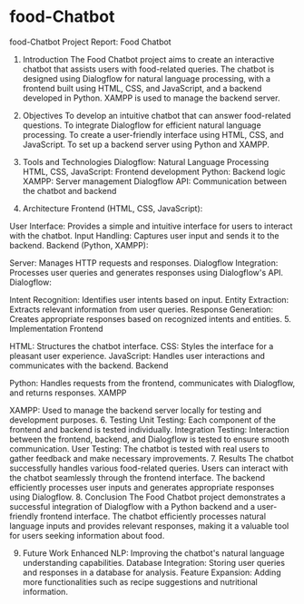 # food-Chatbot
food-Chatbot
Project Report: Food Chatbot
1. Introduction
The Food Chatbot project aims to create an interactive chatbot that assists users with food-related queries. The chatbot is designed using Dialogflow for natural language processing, with a frontend built using HTML, CSS, and JavaScript, and a backend developed in Python. XAMPP is used to manage the backend server.

2. Objectives
To develop an intuitive chatbot that can answer food-related questions.
To integrate Dialogflow for efficient natural language processing.
To create a user-friendly interface using HTML, CSS, and JavaScript.
To set up a backend server using Python and XAMPP.
3. Tools and Technologies
Dialogflow: Natural Language Processing
HTML, CSS, JavaScript: Frontend development
Python: Backend logic
XAMPP: Server management
Dialogflow API: Communication between the chatbot and backend
4. Architecture
Frontend (HTML, CSS, JavaScript):

User Interface: Provides a simple and intuitive interface for users to interact with the chatbot.
Input Handling: Captures user input and sends it to the backend.
Backend (Python, XAMPP):

Server: Manages HTTP requests and responses.
Dialogflow Integration: Processes user queries and generates responses using Dialogflow's API.
Dialogflow:

Intent Recognition: Identifies user intents based on input.
Entity Extraction: Extracts relevant information from user queries.
Response Generation: Creates appropriate responses based on recognized intents and entities.
5. Implementation
Frontend

HTML: Structures the chatbot interface.
CSS: Styles the interface for a pleasant user experience.
JavaScript: Handles user interactions and communicates with the backend.
Backend

Python: Handles requests from the frontend, communicates with Dialogflow, and returns responses.
XAMPP

XAMPP: Used to manage the backend server locally for testing and development purposes.
6. Testing
Unit Testing: Each component of the frontend and backend is tested individually.
Integration Testing: Interaction between the frontend, backend, and Dialogflow is tested to ensure smooth communication.
User Testing: The chatbot is tested with real users to gather feedback and make necessary improvements.
7. Results
The chatbot successfully handles various food-related queries.
Users can interact with the chatbot seamlessly through the frontend interface.
The backend efficiently processes user inputs and generates appropriate responses using Dialogflow.
8. Conclusion
The Food Chatbot project demonstrates a successful integration of Dialogflow with a Python backend and a user-friendly frontend interface. The chatbot efficiently processes natural language inputs and provides relevant responses, making it a valuable tool for users seeking information about food.

9. Future Work
Enhanced NLP: Improving the chatbot's natural language understanding capabilities.
Database Integration: Storing user queries and responses in a database for analysis.
Feature Expansion: Adding more functionalities such as recipe suggestions and nutritional information.



